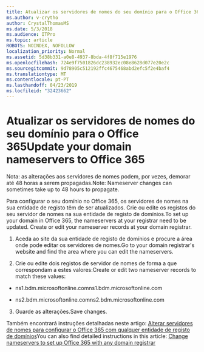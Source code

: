 ```yaml
---
title: Atualizar os servidores de nomes do seu domínio para o Office 365
ms.author: v-crytho
author: CrystalThomasMS
ms.date: 5/3/2018
ms.audience: ITPro
ms.topic: article
ROBOTS: NOINDEX, NOFOLLOW
localization_priority: Normal
ms.assetid: 5d38b331-a0e8-4937-8bda-4f8f715e1976
ms.openlocfilehash: 724e9f7501826dc238932ec08e8628d077e20e2c
ms.sourcegitcommit: 9d78905c512192ffc4675468abd2efc5f2e4baf4
ms.translationtype: MT
ms.contentlocale: pt-PT
ms.lasthandoff: 04/23/2019
ms.locfileid: "32423662"
---
```

# <a name="update-your-domain-nameservers-to-office-365"></a><span data-ttu-id="0d346-102">Atualizar os servidores de nomes do seu domínio para o Office 365</span><span class="sxs-lookup"><span data-stu-id="0d346-102">Update your domain nameservers to Office 365</span></span>

<span data-ttu-id="0d346-103">Nota: as alterações aos servidores de nomes podem, por vezes, demorar até 48 horas a serem propagadas.</span><span class="sxs-lookup"><span data-stu-id="0d346-103">Note: Nameserver changes can sometimes take up to 48 hours to propagate.</span></span>
  
<span data-ttu-id="0d346-p101">Para configurar o seu domínio no Office 365, os servidores de nomes na sua entidade de registo têm de ser atualizados. Crie ou edite os registos do seu servidor de nomes na sua entidade de registo de domínios.</span><span class="sxs-lookup"><span data-stu-id="0d346-p101">To set up your domain in Office 365, the nameservers at your registrar need to be updated. Create or edit your nameserver records at your domain registrar.</span></span>
  
1. <span data-ttu-id="0d346-106">Aceda ao site da sua entidade de registo de domínios e procure a área onde pode editar os servidores de nomes.</span><span class="sxs-lookup"><span data-stu-id="0d346-106">Go to your domain registrar's website and find the area where you can edit the nameservers.</span></span>
    
2. <span data-ttu-id="0d346-107">Crie ou edite dois registos de servidor de nomes de forma a que correspondam a estes valores:</span><span class="sxs-lookup"><span data-stu-id="0d346-107">Create or edit two nameserver records to match these values:</span></span>
    
  - <span data-ttu-id="0d346-108">ns1.bdm.microsoftonline.com</span><span class="sxs-lookup"><span data-stu-id="0d346-108">ns1.bdm.microsoftonline.com</span></span>
    
  - <span data-ttu-id="0d346-109">ns2.bdm.microsoftonline.com</span><span class="sxs-lookup"><span data-stu-id="0d346-109">ns2.bdm.microsoftonline.com</span></span>
    
3. <span data-ttu-id="0d346-110">Guarde as alterações.</span><span class="sxs-lookup"><span data-stu-id="0d346-110">Save changes.</span></span>
    
<span data-ttu-id="0d346-111">Também encontrará instruções detalhadas neste artigo: [Alterar servidores de nomes para configurar o Office 365 com qualquer entidade de registo de domínios](https://support.office.com/article/Change-nameservers-at-any-domain-registrar-to-set-up-Office-365-a8b487a9-2a45-4581-9dc4-5d28a47010a2.aspx)</span><span class="sxs-lookup"><span data-stu-id="0d346-111">You can also find detailed instructions in this article: [Change nameservers to set up Office 365 with any domain registrar](https://support.office.com/article/Change-nameservers-at-any-domain-registrar-to-set-up-Office-365-a8b487a9-2a45-4581-9dc4-5d28a47010a2.aspx)</span></span>
  

